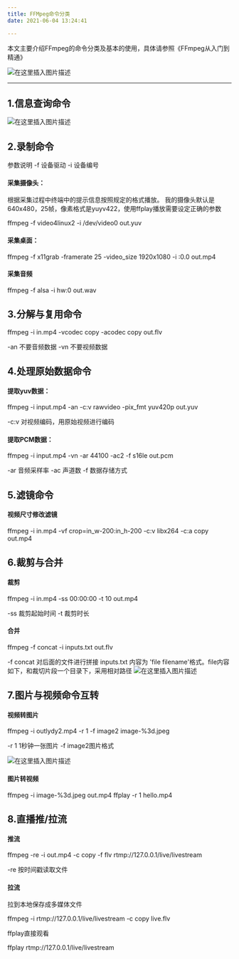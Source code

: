 ```yaml
---
title: FFMpeg命令分类
date: 2021-06-04 13:24:41

---
```



本文主要介绍FFmpeg的命令分类及基本的使用，具体请参照《FFmpeg从入门到精通》

![在这里插入图片描述](https://img-blog.csdnimg.cn/20210603225216334.jpg?x-oss-process=image/watermark,type_ZmFuZ3poZW5naGVpdGk,shadow_10,text_aHR0cHM6Ly9ibG9nLmNzZG4ubmV0L3d1Z2VidWN1bw==,size_16,color_FFFFFF,t_70)  

***

## 1.信息查询命令

![在这里插入图片描述](https://img-blog.csdnimg.cn/20210603225327708.jpg?x-oss-process=image/watermark,type_ZmFuZ3poZW5naGVpdGk,shadow_10,text_aHR0cHM6Ly9ibG9nLmNzZG4ubmV0L3d1Z2VidWN1bw==,size_16,color_FFFFFF,t_70)

## 2.录制命令

参数说明 
-f 设备驱动
-i 设备编号

#### 采集摄像头：
根据采集过程中终端中的提示信息按照规定的格式播放。 我的摄像头默认是640x480，25帧，像素格式是yuyv422，使用ffplay播放需要设定正确的参数

ffmpeg -f video4linux2 -i /dev/video0 out.yuv

#### 采集桌面： 
ffmpeg -f x11grab -framerate 25 -video_size 1920x1080 -i :0.0 out.mp4

#### 采集音频 
ffmpeg -f alsa -i hw:0 out.wav

## 3.分解与复用命令

ffmpeg -i in.mp4 -vcodec copy -acodec copy out.flv

-an 不要音频数据
-vn 不要视频数据

## 4.处理原始数据命令

#### 提取yuv数据：

ffmpeg -i input.mp4 -an -c:v rawvideo -pix_fmt yuv420p out.yuv


-c:v 对视频编码，用原始视频进行编码

#### 提取PCM数据：

ffmpeg -i input.mp4 -vn -ar 44100 -ac2 -f s16le out.pcm

-ar 音频采样率
-ac 声道数
-f 数据存储方式

## 5.滤镜命令
#### 视频尺寸修改滤镜 

ffmpeg -i in.mp4 -vf crop=in_w-200:in_h-200 -c:v libx264 -c:a copy out.mp4

## 6.裁剪与合并
#### 裁剪 

ffmpeg -i in.mp4 -ss 00:00:00 -t 10 out.mp4


-ss 裁剪起始时间
-t   裁剪时长
#### 合并 

ffmpeg -f concat -i inputs.txt out.flv


-f concat 对后面的文件进行拼接 inputs.txt 内容为 'file filename'格式。file内容如下，和裁切片段一个目录下，采用相对路径
![在这里插入图片描述](https://img-blog.csdnimg.cn/20210604124948452.png?x-oss-process=image/watermark,type_ZmFuZ3poZW5naGVpdGk,shadow_10,text_aHR0cHM6Ly9ibG9nLmNzZG4ubmV0L3d1Z2VidWN1bw==,size_16,color_FFFFFF,t_70)

## 7.图片与视频命令互转
#### 视频转图片


 ffmpeg -i outlydy2.mp4 -r 1 -f image2 image-%3d.jpeg


-r 1 1秒钟一张图片
-f image2图片格式 

![在这里插入图片描述](https://img-blog.csdnimg.cn/2021060412573361.png)
#### 图片转视频 

ffmpeg -i image-%3d.jpeg out.mp4 ffplay -r 1 hello.mp4


## 8.直播推/拉流


#### 推流

ffmpeg -re -i out.mp4 -c copy -f flv rtmp://127.0.0.1/live/livestream


-re 按时间戳读取文件

#### 拉流 

拉到本地保存成多媒体文件 

ffmpeg -i  rtmp://127.0.0.1/live/livestream -c copy live.flv

ffplay直接观看 

ffplay rtmp://127.0.0.1/live/livestream













